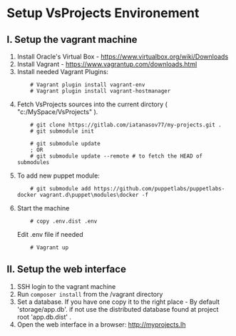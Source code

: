 # Setup VsProjects Environement

## I. Setup the vagrant machine

1. Install Oracle's Virtual Box - https://www.virtualbox.org/wiki/Downloads
2. Install Vagrant - https://www.vagrantup.com/downloads.html
3. Install needed Vagrant Plugins:
	```
		# Vagrant plugin install vagrant-env
		# Vagrant plugin install vagrant-hostmanager
	```
4. Fetch VsProjects sources into the current dirctory ( "c:/MySpace/VsProjects" ).
	```
		# git clone https://gitlab.com/iatanasov77/my-projects.git .
		# git submodule init
		
		# git submodule update
		; OR
		# git submodule update --remote # to fetch the HEAD of submodules
	```
5. To add new puppet module:
	```
		# git submodule add https://github.com/puppetlabs/puppetlabs-docker vagrant.d\puppet\modules\docker -f
	```
6. Start the machine
	```
		# copy .env.dist .env
	```
	Edit .env file if needed
	```
    	# Vagrant up
    ```

## II. Setup the web interface

1. SSH login to the vagrant machine
2. Run `composer install` from the /vagrant directory
3. Set a database. If you have one copy it to the right place - By default 'storage/app.db'.
	if not use the distributed database found at project root 'app.db.dist' . 
4. Open the web interface in a browser: http://myprojects.lh
